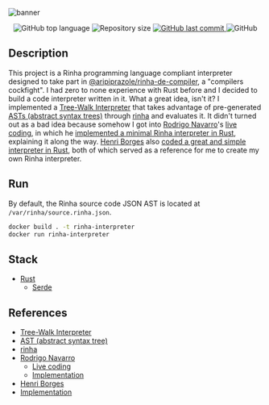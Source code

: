 ![banner](https://github.com/ojpbarbosa/rinha-interpreter/assets/79005271/fb4e70b7-8644-4912-af4d-a3e5d19cc630)

<div align="center">
  <img src="https://img.shields.io/github/languages/top/ojpbarbosa/rinha-interpreter.svg" alt="GitHub top language">
  <img src="https://img.shields.io/github/repo-size/ojpbarbosa/rinha-interpreter.svg" alt="Repository size">
  <a href="https://github.com/ojpbarbosa/rinha-interpreter/commits">
    <img src="https://img.shields.io/github/last-commit/ojpbarbosa/rinha-interpreter.svg" alt="GitHub last commit">
  </a>
  <img src="https://img.shields.io/github/license/ojpbarbosa/rinha-interpreter.svg" alt="GitHub">
</div>

## Description
This project is a Rinha programming language compliant interpreter designed to take part in [@aripiprazole/rinha-de-compiler](https://github.com/aripiprazole/rinha-de-compiler), a "compilers cockfight". I had zero to none experience with Rust before and I decided to build a code interpreter written in it. What a great idea, isn't it? I implemented a [Tree-Walk Interpreter](https://craftinginterpreters.com/a-tree-walk-interpreter.html) that takes advantage of pre-generated [ASTs (abstract syntax trees)](https://wikipedia.org/wiki/Abstract_syntax_tree) through [rinha](https://crates.io/crates/rinha) and evaluates it. It didn't turned out as a bad idea because somehow I got into [Rodrigo Navarro](https://github.com/reu)'s [live coding](https://www.youtube.com/watch?v=FbCdhicY3sk), in which he [implemented a minimal Rinha interpreter in Rust](https://github.com/reu/rinha-compiladores), explaining it along the way. [Henri Borges](https://github.com/hnrbs) also [coded a great and simple interpreter in Rust](https://github.com/hnrbs/rinha), both of which served as a reference for me to create my own Rinha interpreter.

## Run
By default, the Rinha source code JSON AST is located at `/var/rinha/source.rinha.json`.
```bash
docker build . -t rinha-interpreter
docker run rinha-interpreter
```

## Stack
- [Rust](https://www.rust-lang.org)
  - [Serde](https://serde.rs)

## References
- [Tree-Walk Interpreter](https://craftinginterpreters.com/a-tree-walk-interpreter.html)
- [AST (abstract syntax tree)](https://wikipedia.org/wiki/Abstract_syntax_tree)
- [rinha](https://crates.io/crates/rinha)
- [Rodrigo Navarro](https://github.com/reu)
  - [Live coding](https://www.youtube.com/watch?v=FbCdhicY3sk)
  - [Implementation](https://github.com/reu/rinha-compiladores)
- [Henri Borges](https://github.com/hnrbs)
 - [Implementation](https://github.com/hnrbs/rinha)
